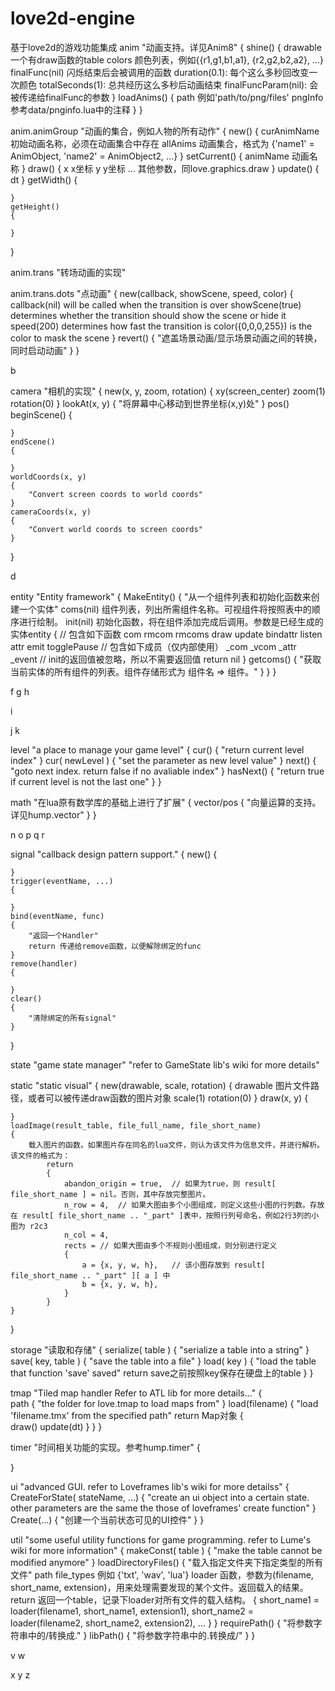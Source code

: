 love2d-engine
=============

基于love2d的游戏功能集成
anim
"动画支持。详见Anim8"
{
	shine()
	{
		drawable 一个有draw函数的table
		colors 颜色列表，例如{{r1,g1,b1,a1}, {r2,g2,b2,a2}, ...}
		finalFunc(nil) 闪烁结束后会被调用的函数
		duration(0.1): 每个这么多秒回改变一次颜色
		totalSeconds(1): 总共经历这么多秒后动画结束
		finalFuncParam(nil): 会被传递给finalFunc的参数
	}
	loadAnims()
	{
		path 例如'path/to/png/files'
		pngInfo 参考data/pnginfo.lua中的注释
	}
}

anim.animGroup
"动画的集合，例如人物的所有动作"
{
	new()
	{
		curAnimName 初始动画名称，必须在动画集合中存在
		allAnims 动画集合，格式为 {'name1' = AnimObject, 'name2' = AnimObject2, ...}
	}
	setCurrent()
	{
		animName 动画名称
	}
	draw()
	{
		x x坐标
		y y坐标
		... 其他参数，同love.graphics.draw
	}
	update()
	{
		dt
	}
	getWidth()
	{

	}
	getHeight()
	{

	}
}


anim.trans
"转场动画的实现"

anim.trans.dots
"点动画"
{
	new(callback, showScene, speed, color)
	{
		callback(nil) will be called when the transition is over
		showScene(true) determines whether the transition should show the scene or hide it
		speed(200) determines how fast the transition is
		color({0,0,0,255}) is the color to mask the scene
	}
	revert()
	{
		"遮盖场景动画/显示场景动画之间的转换，同时启动动画"
	}
}

b

camera
"相机的实现"
{
	new(x, y, zoom, rotation)
	{
		xy(screen_center)
		zoom(1)
		rotation(0)
	}
	lookAt(x, y)
	{
		"将屏幕中心移动到世界坐标(x,y)处"
	}
	pos()
	beginScene()
	{

	}
	endScene()
	{

	}
	worldCoords(x, y)
	{
		"Convert screen coords to world coords"
	}
	cameraCoords(x, y)
	{
		"Convert world coords to screen coords"
	}
}

d

entity
"Entity framework"
{
	MakeEntity()
	{
		"从一个组件列表和初始化函数来创建一个实体"
		coms(nil) 组件列表，列出所需组件名称。可视组件将按照表中的顺序进行绘制。
		init(nil) 初始化函数，将在组件添加完成后调用。参数是已经生成的实体entity
		{
			// 包含如下函数
			com
			rmcom
			rmcoms
			draw
			update
			bindattr
			listen
			attr
			emit
			togglePause
			// 包含如下成员（仅内部使用）
			_com
			_vcom
			_attr
			_event
			// init的返回值被忽略，所以不需要返回值
			return nil
		}
		getcoms()
		{
			"获取当前实体的所有组件的列表。组件存储形式为 组件名 => 组件。"
		}
	}
}

f
g
h

i

j
k

level
"a place to manage your game level"
{
	cur()
	{
		"return current level index"
	}
	cur( newLevel )
	{
		"set the parameter as new level value"
	}
	next()
	{
		"goto next index. return false if no avaliable index"
	}
	hasNext()
	{
		"return true if current level is not the last one"
	}
}

math
"在lua原有数学库的基础上进行了扩展"
{
	vector/pos
	{
		"向量运算的支持。详见hump.vector"
	}
}

n
o
p
q
r

signal
"callback design pattern support."
{
	new()
	{

	}
	trigger(eventName, ...)
	{

	}
	bind(eventName, func)
	{
		"返回一个Handler"
		return 传递给remove函数，以便解除绑定的func
	}
	remove(handler)
	{

	}
	clear()
	{
		"清除绑定的所有signal"
	}
}


state
"game state manager"
"refer to GameState lib's wiki for more details"

static
"static visual"
{
	new(drawable, scale, rotation)
	{
		drawable 图片文件路径，或者可以被传递draw函数的图片对象
		scale(1)
		rotation(0)
	}
	draw(x, y)
	{

	}
	loadImage(result_table, file_full_name, file_short_name)
	{
		载入图片的函数。如果图片存在同名的lua文件，则认为该文件为信息文件，并进行解析。该文件的格式为：
			return 
			{
				abandon_origin = true,	// 如果为true，则 result[ file_short_name ] = nil。否则，其中存放完整图片。
				n_row = 4,	// 如果大图由多个小图组成，则定义这些小图的行列数。存放在 result[ file_short_name .. "_part" ]表中，按照行列号命名，例如2行3列的小图为 r2c3
				n_col = 4,
				rects = // 如果大图由多个不规则小图组成，则分别进行定义
				{
					a = {x, y, w, h},	// 该小图存放到 result[ file_short_name .. "_part" ][ a ] 中
					b = {x, y, w, h},	
				}
			}
	}
}


storage
"读取和存储"
{
	serialize( table )
	{
		"serialize a table into a string"
	}
	save( key, table )
	{
		"save the table into a file"
	}
	load( key )
	{
		"load the table that function 'save' saved"
		return save之前按照key保存在硬盘上的table
	}
}


tmap
"Tiled map handler
Refer to ATL lib for more details..."
{	
	path 
	{
		"the folder for love.tmap to load maps from"
	}
	load(filename) 
	{
		"load 'filename.tmx' from the specified path"
		return Map对象
		{		
			draw()
			update(dt)
		}
	}
}

timer
"时间相关功能的实现。参考hump.timer"
{

}


ui
"advanced GUI.
refer to Loveframes lib's wiki for more detailss"
{
	CreateForState( stateName, ...)
	{
		"create an ui object into a certain state. other parameters are the same the those of loveframes' create function"
	}
	Create(...)
	{
		"创建一个当前状态可见的UI控件"
	}
}

util
"some useful utility functions for game programming.
refer to Lume's wiki for more information"
{
	makeConst( table )
	{
		"make the table cannot be modified anymore"
	}
	loadDirectoryFiles()
	{
		"载入指定文件夹下指定类型的所有文件"
		path
		file_types 例如 {'txt', 'wav', 'lua'}
		loader 函数，参数为(filename, short_name, extension)，用来处理需要发现的某个文件。返回载入的结果。
		return 返回一个table，记录下loader对所有文件的载入结构。
		{
			short_name1 = loader(filename1, short_name1, extension1),
			short_name2 = loader(filename2, short_name2, extension2),
			...
		}
	}
	requirePath()
	{
		"将参数字符串中的/转换成."
	}
	libPath()
	{
		"将参数字符串中的.转换成/"
	}
}

v
w

x
y
z


